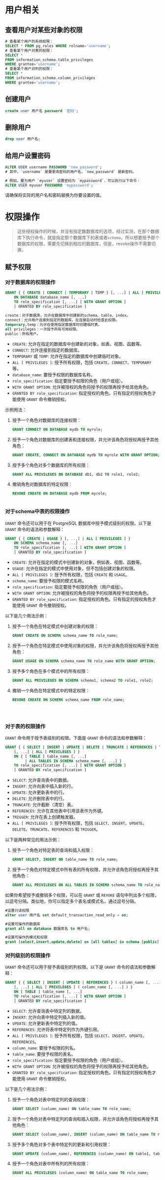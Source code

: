 # 用户相关

## 查看用户对某些对象的权限

```sql
# 查看某个用户的系统权限：
SELECT * FROM pg_roles WHERE rolname='username';
# 查看某个用户对表的权限：
SELECT *
FROM information_schema.table_privileges
WHERE grantee='username';
# 查看某个用户对列的权限：
SELECT *
FROM information_schema.column_privileges
WHERE grantee='username';
```



## 创建用户

```sql
create user 用户名 password '密码';
```

## 删除用户

```sql
drop user 用户名;
```
## 给用户设置密码

```sql
ALTER USER username PASSWORD 'new_password';
# 其中，`username` 是要更改密码的用户名，`new_password` 是新密码。

# 例如，要为用户 `myuser` 设置密码为 `mypassword`，可以执行以下命令：
ALTER USER myuser PASSWORD 'mypassword';
```

请确保将实际的用户名和密码替换为你要设置的值。

# 权限操作

> 这些授权操作的时候，并没有指定数数据库的选项，经过实测，在那个数据库下执行命令，就是指定那个数据库下的表或者`schema`，所以想要授予那个数据库的权限，需要先切换到相应的数据库，但是，revoke操作不需要切换，

## 赋予权限

### 对于数据库的权限操作

```sql
GRANT { { CREATE | CONNECT | TEMPORARY | TEMP } [, ...] | ALL [ PRIVILEGES ] }
    ON DATABASE database_name [, ...]
    TO role_specification [, ...] [ WITH GRANT OPTION ]
    [ GRANTED BY role_specification ]
 
create：对于数据库，允许在数据库中创建新的schema、table、index。
connect：允许用户连接到指定的数据库。在连接启动时检查此权限。
temporary,temp：允许在使用指定数据库时创建临时表。
all privileges：一次授予所有可用权限。
public：所有用户。
```

- `CREATE`: 允许在指定的数据库中创建新的对象，如表、视图、函数等。
- `CONNECT`: 允许连接到指定的数据库。
- `TEMPORARY` 或 `TEMP`: 允许在指定的数据库中创建临时对象。
- `ALL [ PRIVILEGES ]`: 授予所有权限，包括 `CREATE`、`CONNECT`、`TEMPORARY` 等。
- `database_name`: 要授予权限的数据库名称。
- `role_specification`: 指定要授予权限的角色（用户或组）。
- `WITH GRANT OPTION`: 允许被授权的角色将授予的权限再授予给其他角色。
- `GRANTED BY role_specification`: 指定授权的角色。只有指定的授权角色才能使用 `GRANT` 命令撤销授权。

示例用法：

1. 授予一个角色对数据库的连接权限：
   ````sql
   GRANT CONNECT ON DATABASE mydb TO myrole;
   
2. 授予一个角色对数据库的创建表和连接权限，并允许该角色将授权再授予其他角色：
   ````sql
   GRANT CREATE, CONNECT ON DATABASE mydb TO myrole WITH GRANT OPTION;
   

3. 授予多个角色对多个数据库的所有权限：
   ````sql
   GRANT ALL PRIVILEGES ON DATABASE db1, db2 TO role1, role2;
   

4. 撤销角色对数据库的特定权限：
   ````sql
   REVOKE CREATE ON DATABASE mydb FROM myrole;



### 对于schema中表的权限操作



`GRANT` 命令还可以用于在 PostgreSQL 数据库中授予模式级别的权限。以下是 `GRANT` 命令的语法和参数解释：

```sql
GRANT { { CREATE | USAGE } [, ...] | ALL [ PRIVILEGES ] }
    ON SCHEMA schema_name [, ...]
    TO role_specification [, ...] [ WITH GRANT OPTION ]
    [ GRANTED BY role_specification ]
```

- `CREATE`: 允许在指定的模式中创建新的对象，例如表、视图、函数等。
- `USAGE`: 允许在指定的模式中使用对象，但不包括创建对象的权限。
- `ALL [ PRIVILEGES ]`: 授予所有权限，包括 `CREATE` 和 `USAGE`。
- `schema_name`: 要授予权限的模式名称。
- `role_specification`: 指定要授予权限的角色（用户或组）。
- `WITH GRANT OPTION`: 允许被授权的角色将授予的权限再授予给其他角色。
- `GRANTED BY role_specification`: 指定授权的角色。只有指定的授权角色才能使用 `GRANT` 命令撤销授权。

以下是几个用法示例：

1. 授予一个角色在特定模式中创建对象的权限：
   ````sql
   GRANT CREATE ON SCHEMA schema_name TO role_name;
   
2. 授予一个角色在特定模式中使用对象的权限，并允许该角色将授权再授予其他角色：
   ````sql
   GRANT USAGE ON SCHEMA schema_name TO role_name WITH GRANT OPTION;
   
3. 授予多个角色在多个模式中的所有权限：
   ````sql
   GRANT ALL PRIVILEGES ON SCHEMA schema1, schema2 TO role1, role2;
   
4. 撤销一个角色在特定模式中的特定权限：
   ````sql
   REVOKE CREATE ON SCHEMA schema_name FROM role_name;





### 对于表的权限操作



`GRANT` 命令用于授予表级别的权限。下面是 `GRANT` 命令的语法和参数解释：

```sql
GRANT { { SELECT | INSERT | UPDATE | DELETE | TRUNCATE | REFERENCES | TRIGGER }
    [, ...] | ALL [ PRIVILEGES ] }
    ON { [ TABLE ] table_name [, ...]
         | ALL TABLES IN SCHEMA schema_name [, ...] }
    TO role_specification [, ...] [ WITH GRANT OPTION ]
    [ GRANTED BY role_specification ]
```

- `SELECT`: 允许查询表中的数据。
- `INSERT`: 允许向表中插入新的行。
- `UPDATE`: 允许更新表中的行。
- `DELETE`: 允许删除表中的行。
- `TRUNCATE`: 允许截断（清空）表。
- `REFERENCES`: 允许在其他表中引用该表作为外键。
- `TRIGGER`: 允许在表上创建触发器。
- `ALL [ PRIVILEGES ]`: 授予所有权限，包括 `SELECT`、`INSERT`、`UPDATE`、`DELETE`、`TRUNCATE`、`REFERENCES` 和 `TRIGGER`。

以下是两种常见的用法示例：

1. 授予一个角色对特定表的查询和插入权限：

   ````sql
   GRANT SELECT, INSERT ON table_name TO role_name;
   ````
   
2. 授予一个角色对特定模式中所有表的所有权限，并允许该角色将授权再授予其他角色：

   ````sql
   GRANT ALL PRIVILEGES ON ALL TABLES IN SCHEMA schema_name TO role_name WITH GRANT OPTION;
   ````

如果你希望授予或撤销多个权限，可以在 `GRANT` 或 `REVOKE` 语句中列出多个权限，以逗号分隔。类似地，你可以指定多个表名或模式名，通过逗号分隔。

```sql
#设置只读权限
alter user 用户名 set default_transaction_read_only = on;

#设置可操作的数据库
grant all on database 数据库名 to 用户名;

#设置可操作的模式和权限
grant [select,insert,update,delete] on [all tables] in schema [public] to 用户名;
```

### 对列级别的权限操作

`GRANT` 命令还可以用于授予表级别的列权限。以下是 `GRANT` 命令的语法和参数解释：

```sql
GRANT { { SELECT | INSERT | UPDATE | REFERENCES } ( column_name [, ...] )
    [, ...] | ALL [ PRIVILEGES ] ( column_name [, ...] ) }
    ON [ TABLE ] table_name [, ...]
    TO role_specification [, ...] [ WITH GRANT OPTION ]
    [ GRANTED BY role_specification ]
```

- `SELECT`: 允许查询表中特定列的数据。
- `INSERT`: 允许向表中特定列插入新的值。
- `UPDATE`: 允许更新表中特定列的值。
- `REFERENCES`: 允许将表中特定列作为外键引用。
- `ALL [ PRIVILEGES ]`: 授予所有权限，包括 `SELECT`、`INSERT`、`UPDATE`、`REFERENCES`。
- `column_name`: 要授予权限的列名。
- `table_name`: 要授予权限的表名。
- `role_specification`: 指定要授予权限的角色（用户或组）。
- `WITH GRANT OPTION`: 允许被授权的角色将授予的权限再授予给其他角色。
- `GRANTED BY role_specification`: 指定授权的角色。只有指定的授权角色才能使用 `GRANT` 命令撤销授权。

以下是几个用法示例：

1. 授予一个角色对表中特定列的查询权限：
   `````sql
   GRANT SELECT (column_name) ON table_name TO role_name;
   
2. 授予一个角色对表中特定列的查询和插入权限，并允许该角色将授权再授予其他角色：
   ````sql
   GRANT SELECT (column_name), INSERT (column_name) ON table_name TO role_name WITH GRANT OPTION;
   
3. 授予多个角色对多个表中特定列的更新和引用权限：
   ````sql
   GRANT UPDATE (column_name), REFERENCES (column_name) ON table1, table2 TO role1, role2;
   
4. 授予一个角色对表中所有列的所有权限：
   ````sql
   GRANT ALL PRIVILEGES (column_name) ON table_name TO role_name;







## 收回权限

### 表

以下是一个 PostgreSQL 的 `REVOKE` 语句的示例，用于撤销已授予的权限：

```sql
REVOKE SELECT, INSERT, UPDATE
ON my_table
FROM my_role;
```

这个语句将从 `my_role` 角色中撤销对 `my_table` 表的 `SELECT`、`INSERT` 和 `UPDATE` 权限。

如果你想要撤销所有权限，可以使用 `ALL PRIVILEGES` 关键字：

```sql
REVOKE ALL PRIVILEGES
ON my_table
FROM my_role;
```

这个语句将从 `my_role` 角色中撤销对 `my_table` 表的所有权限。

如果你想要撤销授予其他角色的权限，可以使用 `GRANTED BY` 子句：

```sql
REVOKE SELECT, INSERT, UPDATE
ON my_table
FROM my_role
GRANTED BY other_role;
```

这个语句将从 `other_role` 角色中撤销对 `my_table` 表的 `SELECT`、`INSERT` 和 `UPDATE` 权限，并且只有当这些权限是由 `other_role` 授予给 `my_role` 时才会生效。

最后，如果你想要在撤销权限时同时删除依赖于该权限的对象，可以使用 `CASCADE` 选项。如果你只想要在没有依赖项的情况下才能撤销权限，则可以使用 `RESTRICT` 选项。例如：

```sql
REVOKE SELECT, INSERT, UPDATE
ON my_table
FROM my_role
CASCADE;
```

这个语句将从 `my_role` 角色中撤销对 `my_table` 表的 `SELECT`、`INSERT` 和 `UPDATE` 权限，并且将删除依赖于这些权限的任何对象。

### 列级

以下是一个 PostgreSQL 的 `REVOKE` 语句的示例，用于撤销已授予的权限：

```sql
REVOKE SELECT (column_name)
ON my_table
FROM my_role;
```

这个语句将从 `my_role` 角色中撤销对 `my_table` 表中 `column_name` 列的 `SELECT` 权限。

如果你想要撤销所有权限，可以使用 `ALL PRIVILEGES` 关键字：

```sql
REVOKE ALL PRIVILEGES (column_name)
ON my_table
FROM my_role;
```

这个语句将从 `my_role` 角色中撤销对 `my_table` 表中 `column_name` 列的所有权限。

如果你想要撤销授予其他角色的权限，可以使用 `GRANTED BY` 子句：

```sql
REVOKE SELECT (column_name)
ON my_table
FROM my_role
GRANTED BY other_role;
```

这个语句将从 `other_role` 角色中撤销对 `my_table` 表中 `column_name` 列的 `SELECT` 权限，并且只有当这些权限是由 `other_role` 授予给 `my_role` 时才会生效。

最后，如果你想要在撤销权限时同时删除依赖于该权限的对象，可以使用 `CASCADE` 选项。如果你只想要在没有依赖项的情况下才能撤销权限，则可以使用 `RESTRICT` 选项。例如：

```sql
REVOKE SELECT (column_name)
ON my_table
FROM my_role
CASCADE;
```

这个语句将从 `my_role` 角色中撤销对 `my_table` 表中 `column_name` 列的 `SELECT` 权限，并且将删除依赖于这些权限的任何对象。

### 数据库

以下是一个 PostgreSQL 的 `REVOKE` 语句的示例，用于撤销已授予的权限：

```sql
REVOKE CREATE, CONNECT
ON DATABASE my_database
FROM my_role;
```

这个语句将从 `my_role` 角色中撤销对 `my_database` 数据库的 `CREATE` 和 `CONNECT` 权限。

如果你想要撤销所有权限，可以使用 `ALL PRIVILEGES` 关键字：

```sql
REVOKE ALL PRIVILEGES
ON DATABASE my_database
FROM my_role;
```

这个语句将从 `my_role` 角色中撤销对 `my_database` 数据库的所有权限。

如果你想要撤销授予其他角色的权限，可以使用 `GRANTED BY` 子句：

```sql
REVOKE CREATE, CONNECT
ON DATABASE my_database
FROM my_role
GRANTED BY other_role;
```

这个语句将从 `other_role` 角色中撤销对 `my_database` 数据库的 `CREATE` 和 `CONNECT` 权限，并且只有当这些权限是由 `other_role` 授予给 `my_role` 时才会生效。

最后，如果你想要在撤销权限时同时删除依赖于该权限的对象，可以使用 `CASCADE` 选项。如果你只想要在没有依赖项的情况下才能撤销权限，则可以使用 `RESTRICT` 选项。例如：

```sql
REVOKE CREATE, CONNECT
ON DATABASE my_database
FROM my_role
CASCADE;
```

这个语句将从 `my_role` 角色中撤销对 `my_database` 数据库的 `CREATE` 和 `CONNECT` 权限，并且将删除依赖于这些权限的任何对象。

### schema

以下是一个 PostgreSQL 的 `REVOKE` 语句的示例，用于撤销已授予的权限：

```sql
REVOKE CREATE, USAGE
ON SCHEMA my_schema
FROM my_role;
```

这个语句将从 `my_role` 角色中撤销对 `my_schema` 模式的 `CREATE` 和 `USAGE` 权限。

如果你想要撤销所有权限，可以使用 `ALL PRIVILEGES` 关键字：

```sql
REVOKE ALL PRIVILEGES
ON SCHEMA my_schema
FROM my_role;
```

这个语句将从 `my_role` 角色中撤销对 `my_schema` 模式的所有权限。

如果你想要撤销授予其他角色的权限，可以使用 `GRANTED BY` 子句：

```sql
REVOKE CREATE, USAGE
ON SCHEMA my_schema
FROM my_role
GRANTED BY other_role;
```

这个语句将从 `other_role` 角色中撤销对 `my_schema` 模式的 `CREATE` 和 `USAGE` 权限，并且只有当这些权限是由 `other_role` 授予给 `my_role` 时才会生效。

最后，如果你想要在撤销权限时同时删除依赖于该权限的对象，可以使用 `CASCADE` 选项。如果你只想要在没有依赖项的情况下才能撤销权限，则可以使用 `RESTRICT` 选项。例如：

```sql
REVOKE CREATE, USAGE
ON SCHEMA my_schema
FROM my_role
CASCADE;
```

这个语句将从 `my_role` 角色中撤销对 `my_schema` 模式的 `CREATE` 和 `USAGE` 权限，并且将删除依赖于这些权限的任何对象。

```sql
#撤回在public模式下的权限
revoke select on all tables in schema public from 用户名;

#撤回在information_schema模式下的权限
revoke select on all tables in schema information_schema from 用户名;

#撤回在pg_catalog模式下的权限
revoke select on all tables in schema pg_catalog from 用户名;

#撤回对数据库的操作权限
revoke all on database 数据库名 from 用户名;
```

